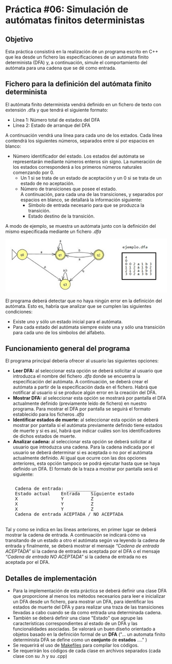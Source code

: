 # Práctica #06: Simulación de autómatas finitos deterministas

## Objetivo

Esta práctica consistirá en la realización de un programa escrito en C++ que lea desde un fichero las especificaciones de un autómata finito determinista (DFA) y, a continuación, simule el comportamiento del autómata para una cadena que se dé como entrada.

## Fichero para la definición del autómata finito determinista

El autómata finito determinista vendrá definido en un fichero de texto con extensión .dfa y que tendrá el siguiente formato:  

* Línea 1: Número total de estados del DFA
* Línea 2: Estado de arranque del DFA

A continuación vendrá una línea para cada uno de los estados. Cada línea contendrá los siguientes números, separados entre sí por espacios en blanco:

* Número identificador del estado. Los estados del autómata se representarán mediante números enteros sin signo. La numeración de los estados corresponderá a los primeros números naturales comenzando por 0.
  * Un 1 si se trata de un estado de aceptación y un 0 si se trata de un estado de no aceptación.
  * Número de transiciones que posee el estado.  
  A continuación, para cada una de las transiciones, y separados por espacios en blanco, se detallará la información siguiente:
    * Símbolo de entrada necesario para que se produzca la transición.
    * Estado destino de la transición.

A modo de ejemplo, se muestra un autómata junto con la definición del mismo especificada mediante un fichero *.dfa*

 ![Ejemplo de DFA](doc/SimulacionDFA.jpg)

El programa deberá detectar que no haya ningún error en la definición del autómata. Esto es, habría que analizar que se cumplen las siguientes condiciones:

* Existe uno y sólo un estado inicial para el autómata.
* Para cada estado del autómata siempre existe una y sólo una transición para cada uno de los símbolos del alfabeto.

## Funcionamiento general del programa

El programa principal debería ofrecer al usuario las siguientes opciones:

* **Leer DFA:** al seleccionar esta opción se deberá solicitar al usuario que introduzca el nombre del fichero *.dfa* donde se encuentra la especificación del autómata. A continuación, se deberá crear el autómata a partir de la especificación dada en el fichero. Habrá que notificar al usuario si se produce algún error en la creación del DFA.
* **Mostrar DFA:** al seleccionar esta opción se mostrará por pantalla el DFA actualmente definido (previamente leído de fichero) en nuestro programa. Para mostrar el DFA por pantalla se seguirá el formato establecido para los ficheros *.dfa*
* **Identificar estados de muerte:** al seleccionar esta opción se deberá mostrar por pantalla si el autómata previamente definido tiene estados de muerte y si es así, habrá que indicar cuáles son los identificadores de dichos estados de muerte.
* **Analizar cadena:** al seleccionar esta opción se deberá solicitar al usuario que introduzca una cadena. Para la cadena indicada por el usuario se deberá determinar si es aceptada o no por el autómata actualmente definido. Al igual que ocurre con las dos opciones anteriores, esta opción tampoco se podrá ejecutar hasta que se haya definido un DFA. El formato de la traza a mostrar por pantalla será el siguiente:  

<div class="editor-indent" style="margin-left: 30px;display:inline-block"><pre>Cadena de entrada: ___________
Estado actual    Entrada    Siguiente estado
X                Y          Z
X                Y          Z
X                Y          Z
Cadena de entrada ACEPTADA / NO ACEPTADA<br></pre></div>

Tal y como se indica en las líneas anteriores, en primer lugar se deberá mostrar la cadena de entrada. A continuación se indicará cómo va transitando de un estado a otro el autómata según va leyendo la cadena de entrada y finalmente, se deberá mostrar el mensaje *“Cadena de entrada ACEPTADA”* si la cadena de entrada es aceptada por el DFA o el mensaje *“Cadena de entrada NO ACEPTADA”* si la cadena de entrada no es aceptada por el DFA.

## Detalles de implementación

* Para la implementación de esta práctica se deberá definir una clase DFA que proporcione al menos los métodos necesarios para leer e inicializar un DFA desde un fichero, para mostrar un DFA, para identificar los estados de muerte del DFA y para realizar una traza de las transiciones llevadas a cabo cuando se da como entrada una determinada cadena.
* También se deberá definir una clase "Estado" que agrupe las características correspondientes al estado de un DFA y las funcionalidades asociadas. Se valorará un buen diseño orientado a objetos basado en la definición formal de un **DFA** ("... un automata finito determinista DFA se define como un **conjunto** de **estados** ...." )
* Se requerirá el uso de [Makefiles](http://stackoverflow.com/questions/2481269/how-to-make-simple-c-makefile) para compilar los códigos.
* Se requerirán los códigos de cada clase en archivos separados (cada clase con su .h y su .cpp)
